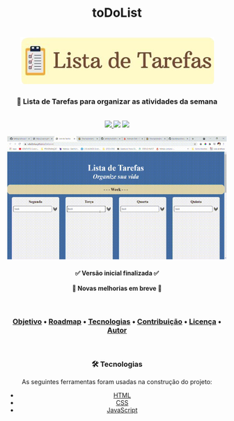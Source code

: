 <h1 align="center">toDoList</h1>
<h1 align="center">
  <img src="./assets/logo.png">
</h1>
<h3 align="center">📄 Lista de Tarefas para organizar as atividades da semana</h3>
<br>
<div align="center">
  <a href="https://www.linkedin.com/in/rafadtsilva//" align="center">
    <img src="https://img.shields.io/static/v1?label=&message=RafaelTrindade&color=7A5C43&style=for-the-badge&logo=linkedin"/>
  </a>
  <img src="https://img.shields.io/static/v1?label=&message=rafaeltrindade@outlook.com&color=7A5C43&style=for-the-badge&logo=microsoft"/>
  <a href="https://www.pregart.com/toDoList/" align="center">
    <img src="https://img.shields.io/static/v1?label=&message=Link_do_Site&color=7A5C43&style=for-the-badge&logo=SitePoint"/>
  </a>
</div><br>

<div align="center">
  <img src="https://github.com/rafadtsilva/toDoList/blob/main/assets/todolist.gif">
<div>

<h4 align="center"> 
  ✅  Versão inicial finalizada ✅ <br><br>
  🚧  Novas melhorias em breve  🚀 
</h4>
  
  <br>


<h3 align="center">
 <a href="#objetivo">Objetivo</a> •
 <a href="#roadmap">Roadmap</a> • 
 <a href="#tecnologias">Tecnologias</a> • 
 <a href="#contribuicao">Contribuição</a> • 
 <a href="#licenc-a">Licença</a> • 
 <a href="#autor">Autor</a>
</h3><br>
  

### 🛠 Tecnologias

As seguintes ferramentas foram usadas na construção do projeto:

- [HTML](https://developer.mozilla.org/pt-BR/docs/Web/HTML)
- [CSS](https://developer.mozilla.org/pt-BR/docs/Web/CSS)
- [JavaScript](https://developer.mozilla.org/pt-BR/docs/Web/JavaScript)



